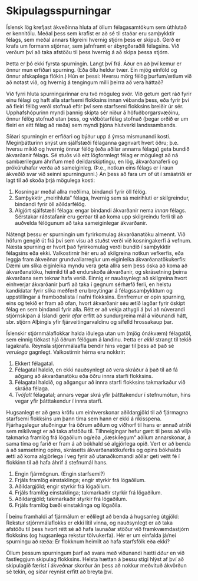 # Skipulagsspurningar

Íslensk lög krefjast ákveðinna hluta af öllum félagasamtökum sem úthlutað er
kennitölu. Meðal þess sem krafist er að sé til staðar eru samþykktir félags, sem
meðal annars tilgreini hvernig stjórn þess er skipuð. Gerð er krafa um formann
stjórnar, sem jafnframt er ábyrgðaraðili félagsins. Við verðum því að taka
afstöðu til þess hvernig á að skipa þessa stjórn.

Þetta er þó ekki fyrsta spurningin. Langt því frá. Áður en að því kemur er önnur
mun erfiðari spurning. (Eða öllu heldur tvær. Ein mjög einföld og önnur
afskaplega flókin.) Hún er þessi: Hversu mörg félög þurfum/ætlum við að notast
við, og hvernig á tengingum milli þeirra að vera háttað?

Við fyrri hluta spurningarinnar eru tvö möguleg svör. Við getum gert ráð fyrir
einu félagi og haft alla starfsemi flokksins innan vébanda þess, eða fyrir því
að fleiri félög verði stofnuð eftir því sem starfsemi flokksins breiðir úr
sér. Upphafshópurinn myndi þannig skipta sér niður á höfuðborgarsvæðinu, önnur
félög stofnuð utan þess, og viðbótarfélag stofnað (þegar orðið er um fleiri en
eitt félag að ræða) sem myndi þjóna hlutverki landssambands.

Síðari spurningin er erfiðari og býður upp á ýmsa mismunandi
kosti. Meginþátturinn snýst um sjálfstæði félaganna gagnvart hvert öðru;
þ.e. hversu mikið og hvernig önnur félög (eða aðilar annarra félaga) geta bundið
ákvarðanir félags. Sé stuðs við eitt lögformlegt félag er mögulegt að ná
sambærilegum áhrifum með deildarskiptingu, en lög, ákvarðanaferli og
prókúruhafar verða að sameiginleg. (Þ.e., notkun eins félags er í raun ákveðið
svar við seinni spurningunni.) Án þess að fara um of út í smáatriði er lagt til
að skoða þrjá mögulega kosti:

1. Kosningar meðal allra meðlima, bindandi fyrir öll félög.
2. Samþykktir „meirihluta“ félaga, hvernig sem sá meirihluti er skilgreindur,
   bindandi fyrir öll aðildarfélög.
3. Algjört sjálfstæði félaga: engar bindandi ákvarðanir nema *innan*
   félags. Sérstakar ráðstafanir eru gerðar til að koma upp skilgreindu ferli
   til að auðvelda félögunum að taka sameiginlegar ákvarðanir.

Nátengt þessu er spurningin um fyrirkomulag ákvarðanatöku almennt. Við höfum
gengið út frá því sem vísu að stuðst verði við kosningakerfi á vefnum. Næsta
spurning er hvort það fyrirkomulag verði bundið í samþykktir félagsins eða
ekki. Valkostirnir hér eru að skilgreina notkun vefkerfis, eða leggja fram
ákveðnar grundvallarreglur um eiginleika ákvarðanatökukerfis: Dæmi um slíka
eiginleika myndu vera geta allra sem þess óska að koma að ákvarðanatöku, heimild
til að endurskoða ákvarðanir, og skrásetning þeirra ákvarðana sem teknar hafa
verið. Einnig er nauðsynlegt að skilgreina hvort einhverjar ákvarðanir þurfi að
taka í gegnum sérhæfð ferli, en helstu kandídatar fyrir slíka meðferð eru
breytingar á félagssamþykktum og uppstillingar á framboðslista í nafni
flokksins. Ennfremur er opin spurning, eins og tekið er fram að ofan, hvort
ákvarðanir séu ætíð lagðar fyrir óskipt félag en sem bindandi fyrir alla. Rétt
er að vekja athygli á því að núverandi stjórnskipan á Íslandi gerir *afar*
erfitt að sundurgreina mál á viðunandi hátt, sbr. stjórn Alþingis yfir
fjárveitingarvaldinu og sífelld hrossakaup þar.

Íslenskir stjórnmálaflokkar halda iðulega utan um (mjög ónákvæm) félagatöl, sem
einnig tíðkast hjá öðrum félögum á landinu. Þetta er *ekki* strangt til tekið
lagakrafa. Reynsla stjórnmálaafla bendir hins vegar til þess að það sé
*verulega* gagnlegt. Valkostirnir hérna eru nokkrir:

1. Ekkert félagatal.
2. Félagatal haldið, en ekki nauðsynlegt að vera skráður á það til að fá aðgang
   að ákvarðanatöku eða öðru innra starfi flokksins.
3. Félagatal haldið, og aðgangur að innra starfi flokksins takmarkaður við
   skráða félaga.
4. *Tvöfalt* félagatal; annars vegar skrá yfir þátttakendur í stefnumótun, hins
   vegar yfir þátttakendur í innra starfi.

Hugsanlegt er að gera kröfu um einhverskonar aðildargjöld til að fjármagna
starfsemi flokksins um þann tíma sem hann er ekki á ríkisspena. Fjárhagslegur
stuðningur frá öðrum aðilum og viðhorf til hans er annað atriði sem mikilvægt er
að taka afstöðu til. Tilhneigingar hefur gætt til þess að vilja takmarka framlög
frá lögaðilum og/eða „óæskilegum“ aðilum annarskonar, á sama tíma og farið er
fram á að bókhald sé algjörlega opið. Vert er að benda á að samsetning opins,
skrásetts ákvarðanatökuferlis og opins bókhalds ætti að koma algjörlega í veg
fyrir að utanaðkomandi aðilar geti veitt fé í flokkinn til að hafa áhrif á
stefnumál hans.

1. Engin fjármögnun. (Engin starfsemi?)
2. Frjáls framlög einstaklinga; engir styrkir frá lögaðilum.
3. Aðildargjöld; engir styrkir frá lögaðilum.
4. Frjáls framlög einstaklinga; takmarkaðir styrkir frá lögaðilum.
5. Aðildargjöld; takmarkaðir styrkir frá lögaðilum.
6. Frjáls framlög bæði einstaklinga og lögaðila.

Í beinu framhaldi af fjármálum er eðlilegt að benda á hugsanleg útgjöld: Rekstur
stjórnmálaflokks er ekki lítil vinna, og nauðsynlegt er að taka afstöðu til þess
hvort rétt sé að hafa launaðar stöður við framkvæmdastjórn flokksins (og
hugsanlega rekstur tölvukerfa). Hér er um einfalda já/nei spurningu að ræða: Er
flokknum heimilt að hafa starfsfólk eða ekki?

Öllum þessum spurningum þarf að svara með viðunandi hætti *áður* en við
fastleggjum skipulag flokksins. Helsta hættan á þessu stigi hlýst af því að
skipulagið færist í ákveðnar skorður án þess að nokkur meðvituð ákvörðun sé
tekin, og síðar reynist erfitt að breyta því.
